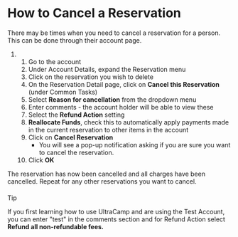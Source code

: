 # How to Cancel a Reservation
There may be times when you need to cancel a reservation for a person. This can be done through their account page.


1. 1. Go to the account
	2. Under Account Details, expand the Reservation menu
	3. Click on the reservation you wish to delete
	4. On the Reservation Detail page, click on **Cancel this Reservation** (under Common Tasks)
	5. Select **Reason for cancellation** from the dropdown menu
	6. Enter comments - the account holder will be able to view these
	7. Select the **Refund Action** setting
	8. **Reallocate Funds**, check this to automatically apply payments made in the current reservation to other items in the account
	9. Click on **Cancel Reservation**
		* You will see a pop-up notification asking if you are sure you want to cancel the reservation.
	10. Click **OK**


The reservation has now been cancelled and all charges have been cancelled. Repeat for any other reservations you want to cancel.



#### 
 Tip


If you first learning how to use UltraCamp and are using the Test Account, you can enter "test" in the comments section and for Refund Action select **Refund all non-refundable fees.**



 

